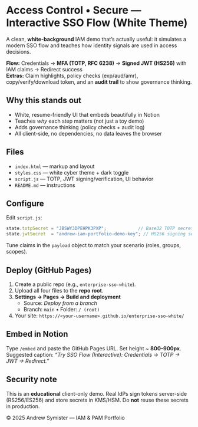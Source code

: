 # Access Control • Secure — Interactive SSO Flow (White Theme)

A clean, **white-background** IAM demo that’s actually useful: it simulates a modern SSO flow and teaches how identity signals are used in access decisions.

**Flow:** Credentials → **MFA (TOTP, RFC 6238)** → **Signed JWT (HS256)** with IAM claims → Redirect success  
**Extras:** Claim highlights, policy checks (exp/aud/amr), copy/verify/download token, and an **audit trail** to show governance thinking.

## Why this stands out
- White, resume-friendly UI that embeds beautifully in Notion
- Teaches *why* each step matters (not just a toy demo)
- Adds governance thinking (policy checks + audit log)
- All client-side, no dependencies, no data leaves the browser

## Files
- `index.html` — markup and layout
- `styles.css` — white cyber theme + dark toggle
- `script.js` — TOTP, JWT signing/verification, UI behavior
- `README.md` — instructions

## Configure
Edit `script.js`:
```js
state.totpSecret = "JBSWY3DPEHPK3PXP";            // Base32 TOTP secret
state.jwtSecret  = "andrew-iam-portfolio-demo-key"; // HS256 signing secret (demo)
```

Tune claims in the `payload` object to match your scenario (roles, groups, scopes).

## Deploy (GitHub Pages)
1. Create a public repo (e.g., `enterprise-sso-white`).
2. Upload all four files to the **repo root**.
3. **Settings → Pages → Build and deployment**  
   - Source: *Deploy from a branch*  
   - Branch: `main` • Folder: `/ (root)`
4. Your site: `https://<your-username>.github.io/enterprise-sso-white/`

## Embed in Notion
Type `/embed` and paste the GitHub Pages URL. Set height ~ **800–900px**.  
Suggested caption: *“Try SSO Flow (Interactive): Credentials → TOTP → JWT → Redirect.”*

## Security note
This is an **educational** client-only demo. Real IdPs sign tokens server-side (RS256/ES256) and store secrets in KMS/HSM. Do **not** reuse these secrets in production.

© 2025 Andrew Symister — IAM & PAM Portfolio
